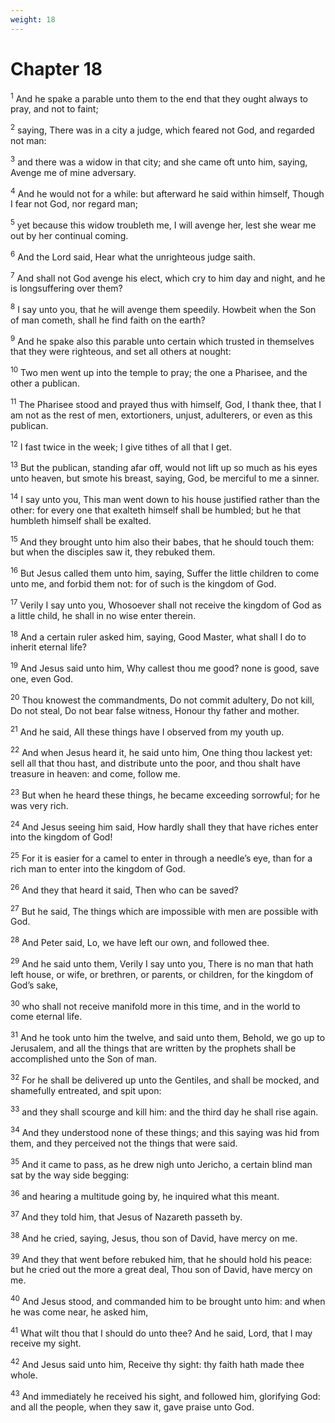 ```yaml
---
weight: 18
---
```


# Chapter 18

<sup>1</sup> And he spake a parable unto them to the end that they ought always to pray, and not to faint; 

<sup>2</sup> saying, There was in a city a judge, which feared not God, and regarded not man: 

<sup>3</sup> and there was a widow in that city; and she came oft unto him, saying, Avenge me of mine adversary. 

<sup>4</sup> And he would not for a while: but afterward he said within himself, Though I fear not God, nor regard man; 

<sup>5</sup> yet because this widow troubleth me, I will avenge her, lest she wear me out by her continual coming. 

<sup>6</sup> And the Lord said, Hear what the unrighteous judge saith. 

<sup>7</sup> And shall not God avenge his elect, which cry to him day and night, and he is longsuffering over them? 

<sup>8</sup> I say unto you, that he will avenge them speedily. Howbeit when the Son of man cometh, shall he find faith on the earth? 

<sup>9</sup> And he spake also this parable unto certain which trusted in themselves that they were righteous, and set all others at nought: 

<sup>10</sup> Two men went up into the temple to pray; the one a Pharisee, and the other a publican. 

<sup>11</sup> The Pharisee stood and prayed thus with himself, God, I thank thee, that I am not as the rest of men, extortioners, unjust, adulterers, or even as this publican. 

<sup>12</sup> I fast twice in the week; I give tithes of all that I get. 

<sup>13</sup> But the publican, standing afar off, would not lift up so much as his eyes unto heaven, but smote his breast, saying, God, be merciful to me a sinner. 

<sup>14</sup> I say unto you, This man went down to his house justified rather than the other: for every one that exalteth himself shall be humbled; but he that humbleth himself shall be exalted. 

<sup>15</sup> And they brought unto him also their babes, that he should touch them: but when the disciples saw it, they rebuked them. 

<sup>16</sup> But Jesus called them unto him, saying, Suffer the little children to come unto me, and forbid them not: for of such is the kingdom of God. 

<sup>17</sup> Verily I say unto you, Whosoever shall not receive the kingdom of God as a little child, he shall in no wise enter therein. 

<sup>18</sup> And a certain ruler asked him, saying, Good Master, what shall I do to inherit eternal life? 

<sup>19</sup> And Jesus said unto him, Why callest thou me good? none is good, save one, even God. 

<sup>20</sup> Thou knowest the commandments, Do not commit adultery, Do not kill, Do not steal, Do not bear false witness, Honour thy father and mother. 

<sup>21</sup> And he said, All these things have I observed from my youth up. 

<sup>22</sup> And when Jesus heard it, he said unto him, One thing thou lackest yet: sell all that thou hast, and distribute unto the poor, and thou shalt have treasure in heaven: and come, follow me. 

<sup>23</sup> But when he heard these things, he became exceeding sorrowful; for he was very rich. 

<sup>24</sup> And Jesus seeing him said, How hardly shall they that have riches enter into the kingdom of God! 

<sup>25</sup> For it is easier for a camel to enter in through a needle’s eye, than for a rich man to enter into the kingdom of God. 

<sup>26</sup> And they that heard it said, Then who can be saved? 

<sup>27</sup> But he said, The things which are impossible with men are possible with God. 

<sup>28</sup> And Peter said, Lo, we have left our own, and followed thee. 

<sup>29</sup> And he said unto them, Verily I say unto you, There is no man that hath left house, or wife, or brethren, or parents, or children, for the kingdom of God’s sake, 

<sup>30</sup> who shall not receive manifold more in this time, and in the world to come eternal life. 

<sup>31</sup> And he took unto him the twelve, and said unto them, Behold, we go up to Jerusalem, and all the things that are written by the prophets shall be accomplished unto the Son of man. 

<sup>32</sup> For he shall be delivered up unto the Gentiles, and shall be mocked, and shamefully entreated, and spit upon: 

<sup>33</sup> and they shall scourge and kill him: and the third day he shall rise again. 

<sup>34</sup> And they understood none of these things; and this saying was hid from them, and they perceived not the things that were said. 

<sup>35</sup> And it came to pass, as he drew nigh unto Jericho, a certain blind man sat by the way side begging: 

<sup>36</sup> and hearing a multitude going by, he inquired what this meant. 

<sup>37</sup> And they told him, that Jesus of Nazareth passeth by. 

<sup>38</sup> And he cried, saying, Jesus, thou son of David, have mercy on me. 

<sup>39</sup> And they that went before rebuked him, that he should hold his peace: but he cried out the more a great deal, Thou son of David, have mercy on me. 

<sup>40</sup> And Jesus stood, and commanded him to be brought unto him: and when he was come near, he asked him, 

<sup>41</sup> What wilt thou that I should do unto thee? And he said, Lord, that I may receive my sight. 

<sup>42</sup> And Jesus said unto him, Receive thy sight: thy faith hath made thee whole. 

<sup>43</sup> And immediately he received his sight, and followed him, glorifying God: and all the people, when they saw it, gave praise unto God. 



